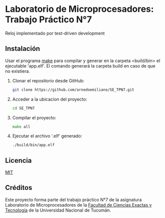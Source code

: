 # Laboratorio de Microprocesadores: Trabajo Práctico N°7

Reloj implementado por test-driven development

## Instalación

Usar el programa [make](https://www.gnu.org/software/make/) para compilar y generar en la carpeta <build/bin> el ejecutable 'app.elf'. El comando generará la carpeta build en caso de que no existiera.  
1. Clonar el repositorio desde GitHub:

    ```bash
    git clone https://github.com/arnedoemiliano/SE_TPN7.git
    ```
2. Acceder a la ubicacion del proyecto:
     ```bash
    cd SE_TPN7
    ```
3. Compilar el proyecto:
     ```go
    make all
    ```
4. Ejecutar el archivo '.elf' generado:
     ```bash
    ./build/bin/app.elf
    ```

## Licencia

[MIT](https://choosealicense.com/licenses/mit/)

## Créditos

Este proyecto forma parte del trabajo práctico N°7 de la asignatura Laboratorio de Microprocesadores de la [Facultad de Ciencias Exactas y Tecnología](https://www.facet.unt.edu.ar/) de la Universidad Nacional de Tucumán.


